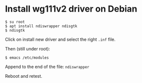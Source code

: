 # Install wg111v2 driver on Debian

```
$ su root
$ apt install ndiswrapper ndisgtk
$ ndisgtk
```
Click on install new driver and select the right `.inf` file.

Then (still under root):
```
$ emacs /etc/modules
```
Append to the end of the file: `ndiswrapper`

Reboot and retest.

